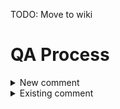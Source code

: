 TODO: Move to wiki

# QA Process

<details><summary>New comment</summary>

<details><summary>New comment / Show the widget</summary>

* Do: Open a pull request
* Do: Hover a line of code
* Expect: Github's regular Add Comment button is shown
* Expect: The plugin's Add Comment button is shown next to it
* Do: Click the plugin's Add Comment button
* Expect: The plugin's Edit Comment widget is shown between the line and the next line
* Expect: The Write tab to be open
* Expect: A text area to be shown
* Expect: The text area to be focused
* Expect: A Cancel and OK button to be shown
</details>

<details><summary>New comment / Show the widget / Preview</summary>

* Do: Enter markdown into the text area
* Do: Click the Preview tab
* Expect: The Write tab to be hidden
* Expect: A rendered version of the markdown to be shown
* Do: Click the Write tab
* Expect: The Preview tab to be hidden
* Expect: The Write tab to be shown with unrendered text
</details>

<details><summary>New comment / Show the widget / Save</summary>

* Do: Enter markdown into the text area
* Do: Click the OK button
* Expect: The Preview tab to be shown
* Expect: The comment to be saved
</details>

<details><summary>New comment / Show the widget / Cancel</summary>

* Do: Enter markdown into the text area
* Do: Click the Cancel button
* Expect: The Edit Comment widget to no longer be shown
* Expect: The comment not to be saved
</details>

</details>

<details><summary>Existing comment</summary>

* Setup: A pull request has a comment saved
* Do: Open a pull request

<details><summary>Existing comment / Show the widget</summary>

* Expect: The Edit Comment widget to be shown
* Expect: The Preview tab to be shown
* Expect: A rendered version of the markdown to be shown
</details>

<details><summary>Existing comment / Show the widget / Save</summary>

* See: New comment / Show the widget / Save
</details>

<details><summary>New comment / Show the widget / Cancel</summary>

* Do: Change the markdown in the text area
* Do: Click the Cancel button
* Expect: The Preview tab to be shown
* Expect: The original comment's markdown to be rendered
* Expect: The modified comment not to be saved
</details>

</details>
